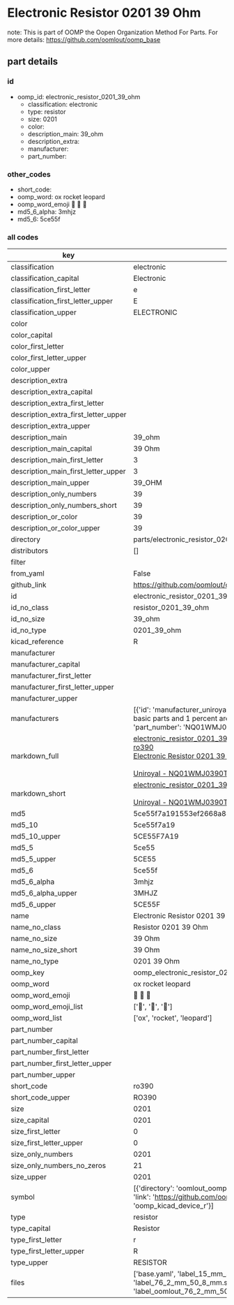 # Electronic Resistor 0201 39 Ohm  

note: This is part of OOMP the Oopen Organization Method For Parts. For more details: https://github.com/oomlout/oomp_base

##  part details





### id
* oomp_id: electronic_resistor_0201_39_ohm
  * classification: electronic
  * type: resistor
  * size: 0201
  * color: 
  * description_main: 39_ohm
  * description_extra: 
  * manufacturer: 
  * part_number: 

### other_codes
* short_code: 
* oomp_word: ox rocket leopard
* oomp_word_emoji :ox: :rocket: :leopard:
* md5_6_alpha: 3mhjz
* md5_6: 5ce55f

### all codes 
| key | value |  
| --- | --- |  
| classification | electronic |  
| classification_capital | Electronic |  
| classification_first_letter | e |  
| classification_first_letter_upper | E |  
| classification_upper | ELECTRONIC |  
| color |  |  
| color_capital |  |  
| color_first_letter |  |  
| color_first_letter_upper |  |  
| color_upper |  |  
| description_extra |  |  
| description_extra_capital |  |  
| description_extra_first_letter |  |  
| description_extra_first_letter_upper |  |  
| description_extra_upper |  |  
| description_main | 39_ohm |  
| description_main_capital | 39 Ohm |  
| description_main_first_letter | 3 |  
| description_main_first_letter_upper | 3 |  
| description_main_upper | 39_OHM |  
| description_only_numbers | 39 |  
| description_only_numbers_short | 39 |  
| description_or_color | 39 |  
| description_or_color_upper | 39 |  
| directory | parts/electronic_resistor_0201_39_ohm |  
| distributors | [] |  
| filter |  |  
| from_yaml | False |  
| github_link | https://github.com/oomlout/oomlout_oomp_part_src/tree/main/parts/electronic_resistor_0201_39_ohm/working |  
| id | electronic_resistor_0201_39_ohm |  
| id_no_class | resistor_0201_39_ohm |  
| id_no_size | 39_ohm |  
| id_no_type | 0201_39_ohm |  
| kicad_reference | R |  
| manufacturer |  |  
| manufacturer_capital |  |  
| manufacturer_first_letter |  |  
| manufacturer_first_letter_upper |  |  
| manufacturer_upper |  |  
| manufacturers | [{'id': 'manufacturer_uniroyal', 'link': '', 'name': 'Uniroyal', 'note': {'reason': 'did this one first, but not in jlc pcb basic parts and 1 percent are and they are the same price', 'reason_short': 'not in jlc basic parts'}, 'part_number': 'NQ01WMJ0390TEE'}] |  
| markdown_full | [electronic_resistor_0201_39_ohm](https://github.com/oomlout/oomlout_oomp_part_src/tree/main/parts/electronic_resistor_0201_39_ohm/working)<br>[ro390](https://github.com/oomlout/oomlout_oomp_part_src/tree/main/parts/electronic_resistor_0201_39_ohm/working)<br>[Electronic Resistor 0201 39 Ohm](https://github.com/oomlout/oomlout_oomp_part_src/tree/main/parts/electronic_resistor_0201_39_ohm/working)<br><br>[Uniroyal - NQ01WMJ0390TEE- not in jlc basic parts]() [(L)  ](https://www.lcsc.com/search?q=NQ01WMJ0390TEE)[(D)  ](https://www.digikey.com/en/products?keywords=NQ01WMJ0390TEE)[(M)  ](https://www.mouser.com/Search/Refine?Keyword=NQ01WMJ0390TEE)[(N)  ](https://www.newark.com/search?st=NQ01WMJ0390TEE)[(SZ)  ](https://so.szlcsc.com/global.html?k=NQ01WMJ0390TEE)<br> |  
| markdown_short | [electronic_resistor_0201_39_ohm](https://github.com/oomlout/oomlout_oomp_part_src/tree/main/parts/electronic_resistor_0201_39_ohm/working)<br><br>[Uniroyal - NQ01WMJ0390TEE- not in jlc basic parts]() |  
| md5 | 5ce55f7a191553ef2668a8494151ca8f |  
| md5_10 | 5ce55f7a19 |  
| md5_10_upper | 5CE55F7A19 |  
| md5_5 | 5ce55 |  
| md5_5_upper | 5CE55 |  
| md5_6 | 5ce55f |  
| md5_6_alpha | 3mhjz |  
| md5_6_alpha_upper | 3MHJZ |  
| md5_6_upper | 5CE55F |  
| name | Electronic Resistor 0201 39 Ohm |  
| name_no_class | Resistor 0201 39 Ohm |  
| name_no_size | 39 Ohm |  
| name_no_size_short | 39 Ohm |  
| name_no_type | 0201 39 Ohm |  
| oomp_key | oomp_electronic_resistor_0201_39_ohm |  
| oomp_word | ox rocket leopard |  
| oomp_word_emoji | :ox: :rocket: :leopard: |  
| oomp_word_emoji_list | [':ox:', ':rocket:', ':leopard:'] |  
| oomp_word_list | ['ox', 'rocket', 'leopard'] |  
| part_number |  |  
| part_number_capital |  |  
| part_number_first_letter |  |  
| part_number_first_letter_upper |  |  
| part_number_upper |  |  
| short_code | ro390 |  
| short_code_upper | RO390 |  
| size | 0201 |  
| size_capital | 0201 |  
| size_first_letter | 0 |  
| size_first_letter_upper | 0 |  
| size_only_numbers | 0201 |  
| size_only_numbers_no_zeros | 21 |  
| size_upper | 0201 |  
| symbol | [{'directory': 'oomlout_oomp_symbol_bot/symbols/kicad_device_r//working/working.kicad_sym', 'index': 0, 'link': 'https://github.com/oomlout/oomlout_oomp_symbol_bot/tree/main/symbols/kicad_device_r', 'oomp_key': 'oomp_kicad_device_r'}] |  
| type | resistor |  
| type_capital | Resistor |  
| type_first_letter | r |  
| type_first_letter_upper | R |  
| type_upper | RESISTOR |  
| files | ['base.yaml', 'label_15_mm_30_mm.pdf', 'label_15_mm_30_mm.svg', 'label_76_2_mm_50_8_mm.pdf', 'label_76_2_mm_50_8_mm.svg', 'label_oomlout_76_2_mm_50_8_mm.pdf', 'label_oomlout_76_2_mm_50_8_mm.svg', 'readme.md', 'working.json', 'working.yaml'] |  
